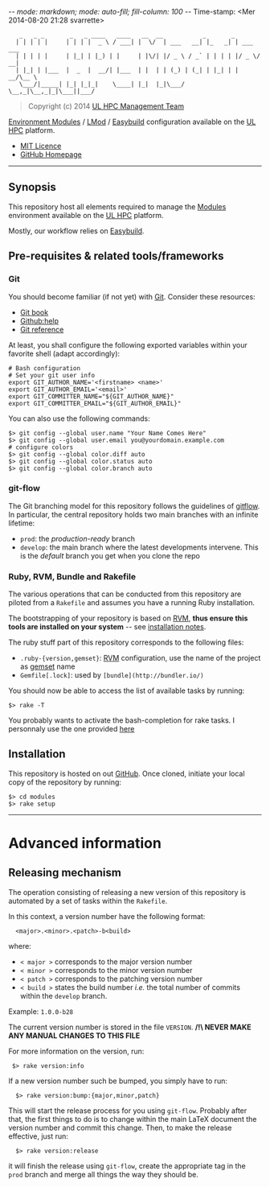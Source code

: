 -*- mode: markdown; mode: auto-fill; fill-column: 100 -*-
Time-stamp: <Mer 2014-08-20 21:28 svarrette>

       _   _ _       _   _ ____   ____   __  __           _       _
      | | | | |     | | | |  _ \ / ___| |  \/  | ___   __| |_   _| | ___  ___
      | | | | |     | |_| | |_) | |     | |\/| |/ _ \ / _` | | | | |/ _ \/ __|
      | |_| | |___  |  _  |  __/| |___  | |  | | (_) | (_| | |_| | |  __/\__ \
       \___/|_____| |_| |_|_|    \____| |_|  |_|\___/ \__,_|\__,_|_|\___||___/

> Copyright (c) 2014 [UL HPC Management Team](mailto:<hpc-sysadmins@uni.lu>) 

[Environment Modules](http://modules.sourceforge.net/) /
[LMod](https://www.tacc.utexas.edu/tacc-projects/lmod) /
[Easybuild](http://hpcugent.github.io/easybuild/) configuration available on the
[UL HPC](http://hpc.uni.lu) platform.  

* [MIT Licence](Licence.md) 
* [GitHub Homepage](https://github.com/ULHPC/modules) 

-------------------

## Synopsis

This repository host all elements required to manage the
[Modules](http://modules.sourceforge.net/) environment available on the
[UL HPC](http://hpc.uni.lu) platform.  

Mostly, our workflow relies on [Easybuild](http://hpcugent.github.io/easybuild/). 

## Pre-requisites & related tools/frameworks

### Git

You should become familiar (if not yet) with [Git](http://git-scm.com/).
Consider these resources:

* [Git book](http://book.git-scm.com/index.html)
* [Github:help](http://help.github.com/mac-set-up-git/)
* [Git reference](http://gitref.org/)

At least, you shall configure the following exported variables within your favorite shell (adapt accordingly):

    # Bash configuration
    # Set your git user info
    export GIT_AUTHOR_NAME='<firstname> <name>'
    export GIT_AUTHOR_EMAIL='<email>'
    export GIT_COMMITTER_NAME="${GIT_AUTHOR_NAME}"
    export GIT_COMMITTER_EMAIL="${GIT_AUTHOR_EMAIL}"

You can also use the following commands:

    $> git config --global user.name "Your Name Comes Here"
    $> git config --global user.email you@yourdomain.example.com
    # configure colors
    $> git config --global color.diff auto
    $> git config --global color.status auto
    $> git config --global color.branch auto
    
### git-flow

The Git branching model for this repository follows the guidelines of
[gitflow](http://nvie.com/posts/a-successful-git-branching-model/).
In particular, the central repository holds two main branches with an infinite lifetime:

* `prod`:    the *production-ready* branch
* `develop`: the main branch where the latest developments intervene. This is
  the *default* branch you get when you clone the repo

### Ruby, RVM, Bundle and Rakefile

The various operations that can be conducted from this repository are piloted
from a `Rakefile` and assumes you have a running Ruby installation.

The bootstrapping of your repository is based on [RVM](https://rvm.io/), **thus
ensure this tools are installed on your system** -- see
[installation notes](https://rvm.io/rvm/install).

The ruby stuff part of this repository corresponds to the following files: 

* `.ruby-{version,gemset}`: [RVM](https://rvm.io/) configuration, use the name of the
  project as [gemset](https://rvm.io/gemsets) name
* `Gemfile[.lock]`: used by `[bundle](http://bundler.io/)`
  





You should now be able to access the list of available tasks by running:

	$> rake -T

You probably wants to activate the bash-completion for rake tasks.
I personnaly use the one provided [here](https://github.com/ai/rake-completion)



## Installation

This repository is hosted on out [GitHub](https://github.com/ULHPC/modules).
Once cloned, initiate your local copy of the repository by running:

    $> cd modules
    $> rake setup



----  

# Advanced information

## Releasing mechanism

The operation consisting of releasing a new version of this repository is automated by a set of tasks within the `Rakefile`.

In this context, a version number have the following format:

      <major>.<minor>.<patch>-b<build>

where:

* `< major >` corresponds to the major version number
* `< minor >` corresponds to the minor version number
* `< patch >` corresponds to the patching version number
* `< build >` states the build number _i.e._ the total number of commits within the `develop` branch.

Example: `1.0.0-b28`

The current version number is stored in the file `VERSION`. __/!\ NEVER MAKE ANY MANUAL CHANGES TO THIS FILE__

For more information on the version, run:

     $> rake version:info

If a new  version number such be bumped, you simply have to run:

      $> rake version:bump:{major,minor,patch}

This will start the release process for you using `git-flow`.
Probably after that, the first things to do is to change within the main LaTeX document the version number and commit this change.
Then, to make the release effective, just run:

      $> rake version:release

it will finish the release using `git-flow`, create the appropriate tag in the `prod` branch and merge all things the way they should be.

